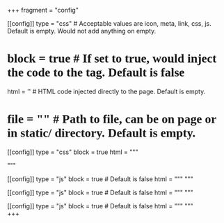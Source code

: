 +++
fragment = "config"

[[config]]
  type = "css" # Acceptable values are icon, meta, link, css, js. Default is empty. Would not add anything on empty.
  # block = true # If set to true, would inject the code to the <head> tag. Default is false
  html = '<link rel="preconnect" href="https://fonts.gstatic.com"><link href="https://fonts.googleapis.com/css2?family=DM+Serif+Text&family=Open+Sans+Condensed:wght@300&family=Playfair+Display&display=swap" rel="stylesheet">' # HTML code injected directly to the page. Default is empty.
  # file = "" # Path to file, can be on page or in static/ directory. Default is empty.

[[config]]
  type = "css"
  block = true
  html = """
  <style>
    html {
        scroll-behavior: smooth;
    }
    h1, h2, .h1, .h2 {
        font-family: 'DM Serif Text';
    }    
    h3, h4, h5, h6, .h3, .h4, .h5, .h6 {
        font-family: 'Playfair Display';
    }
    .title {
        padding-bottom: 1.25rem;
    }
    .content-body p, .card-body .text-body, .card-body .text-body p {
        font-family: 'Playfair Display';
    }
    .blockquote p {
        margin-left: 2rem;
        font-family: 'Open Sans Condensed';
    }
    #footer li {
        font-family: 'Open Sans Condensed';
        list-style: none;
    }
    #footer ul {
        padding-inline-start: 0rem;
    }
    .nav-item {
        font-family: 'Open Sans Condensed';
        font-size: 1.25rem;
    }
    .badge {
        font-family: 'Open Sans Condensed';
    }
    .gist .markdown-body code, section .bg-light pre {
      color: #373737;
    }
  </style>
  """

[[config]]
  type = "js"
  block = true # Default is false
  html = """
    <!-- The core Firebase JS SDK is always required and must be listed first -->
    <script src="https://www.gstatic.com/firebasejs/8.1.1/firebase-app.js"></script>
    <script src="https://www.gstatic.com/firebasejs/8.1.1/firebase-analytics.js"></script>
    <script src="https://www.gstatic.com/firebasejs/8.1.1/firebase-database.js"></script>
  """

[[config]]
  type = "js"
  block = true # Default is false
  html = """
    <script>
        // Your web app's Firebase configuration
        // For Firebase JS SDK v7.20.0 and later, measurementId is optional
        var firebaseConfig = {
            apiKey: "AIzaSyDM0TICdsfwD0Mj3j__oULR5EQg__hFTl0",
            authDomain: "craftycoder-e95a2.firebaseapp.com",
            databaseURL: "https://craftycoder-e95a2.firebaseio.com",
            projectId: "craftycoder-e95a2",
            storageBucket: "craftycoder-e95a2.appspot.com",
            messagingSenderId: "605879826235",
            appId: "1:605879826235:web:59773e7c77b01c6b6b691e",
            measurementId: "G-JS38X3LLBK"
        };
        // Initialize Firebase
        firebase.initializeApp(firebaseConfig);
        firebase.analytics();
    </script>
  """

[[config]]
  type = "js"
  block = true # Default is false
  html = """
      <script>
        const addCard = (cardHolder, content) => {
            var div1 = document.createElement('div');
            div1.classList = "col-lg-6 col-12 mb-2 d-flex";
            var div2 = document.createElement('article');
            div2.classList = "card w-100";
            var div3 = document.createElement('div');
            div3.classList = "card-body";
            var div4 = document.createElement('div');
            div4.classList = "col-12 pl-0 mt-2 text-body";
            div1.appendChild(div2);
            div2.appendChild(div3);
            div3.appendChild(div4);
            div4.innerHTML = content;
            cardHolder.appendChild(div1);
        }
        var getJSON = function(url, callback) {
            var xhr = new XMLHttpRequest();
            xhr.open('GET', url, true);
            xhr.responseType = 'json';
            xhr.onload = function() {
            var status = xhr.status;
            if (status === 200) {
                callback(null, xhr.response);
            } else {
                callback(status, xhr.response);
            }
            };
            xhr.send();
        };
    </script>
  """    
+++